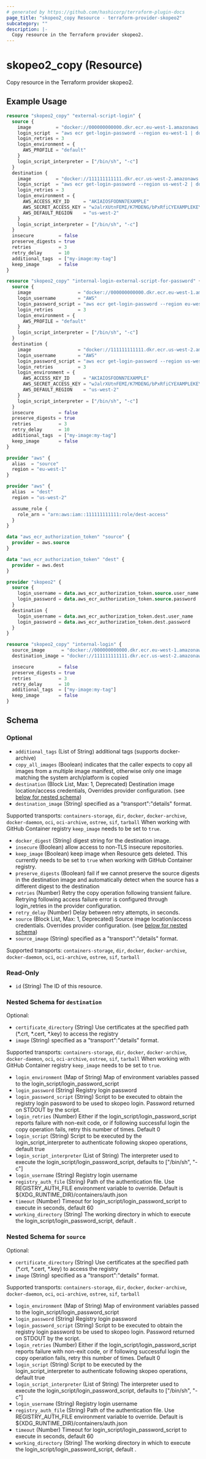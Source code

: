 ```yaml
---
# generated by https://github.com/hashicorp/terraform-plugin-docs
page_title: "skopeo2_copy Resource - terraform-provider-skopeo2"
subcategory: ""
description: |-
  Copy resource in the Terraform provider skopeo2.
---
```


# skopeo2_copy (Resource)

Copy resource in the Terraform provider skopeo2.

## Example Usage

```terraform
resource "skopeo2_copy" "external-script-login" {
  source {
    image         = "docker://000000000000.dkr.ecr.eu-west-1.amazonaws.com/my-image:latest"
    login_script  = "aws ecr get-login-password --region eu-west-1 | docker login --username AWS --password-stdin 000000000000.dkr.ecr.eu-west-1.amazonaws.com"
    login_retries = 3
    login_environment = {
      AWS_PROFILE = "default"
    }
    login_script_interpreter = ["/bin/sh", "-c"]
  }
  destination {
    image         = "docker://111111111111.dkr.ecr.us-west-2.amazonaws.com/my-image:latest"
    login_script  = "aws ecr get-login-password --region us-west-2 | docker login --username AWS --password-stdin 111111111111.dkr.ecr.us-west-2.amazonaws.com"
    login_retries = 3
    login_environment = {
      AWS_ACCESS_KEY_ID     = "AKIAIOSFODNN7EXAMPLE"
      AWS_SECRET_ACCESS_KEY = "wJalrXUtnFEMI/K7MDENG/bPxRfiCYEXAMPLEKEY"
      AWS_DEFAULT_REGION    = "us-west-2"
    }
    login_script_interpreter = ["/bin/sh", "-c"]
  }
  insecure         = false
  preserve_digests = true
  retries          = 3
  retry_delay      = 10
  additional_tags  = ["my-image:my-tag"]
  keep_image       = false
}

resource "skopeo2_copy" "internal-login-external-script-for-password" {
  source {
    image                 = "docker://000000000000.dkr.ecr.eu-west-1.amazonaws.com/my-image:latest"
    login_username        = "AWS"
    login_password_script = "aws ecr get-login-password --region eu-west-1"
    login_retries         = 3
    login_environment = {
      AWS_PROFILE = "default"
    }
    login_script_interpreter = ["/bin/sh", "-c"]
  }
  destination {
    image                 = "docker://111111111111.dkr.ecr.us-west-2.amazonaws.com/my-image:latest"
    login_username        = "AWS"
    login_password_script = "aws ecr get-login-password --region us-west-2"
    login_retries         = 3
    login_environment = {
      AWS_ACCESS_KEY_ID     = "AKIAIOSFODNN7EXAMPLE"
      AWS_SECRET_ACCESS_KEY = "wJalrXUtnFEMI/K7MDENG/bPxRfiCYEXAMPLEKEY"
      AWS_DEFAULT_REGION    = "us-west-2"
    }
    login_script_interpreter = ["/bin/sh", "-c"]
  }
  insecure         = false
  preserve_digests = true
  retries          = 3
  retry_delay      = 10
  additional_tags  = ["my-image:my-tag"]
  keep_image       = false
}

provider "aws" {
  alias  = "source"
  region = "eu-west-1"
}

provider "aws" {
  alias  = "dest"
  region = "us-west-2"

  assume_role {
    role_arn = "arn:aws:iam::111111111111:role/dest-access"
  }
}

data "aws_ecr_authorization_token" "source" {
  provider = aws.source
}

data "aws_ecr_authorization_token" "dest" {
  provider = aws.dest
}

provider "skopeo2" {
  source {
    login_username = data.aws_ecr_authorization_token.source.user_name
    login_password = data.aws_ecr_authorization_token.source.password
  }
  destination {
    login_username = data.aws_ecr_authorization_token.dest.user_name
    login_password = data.aws_ecr_authorization_token.dest.password
  }
}

resource "skopeo2_copy" "internal-login" {
  source_image      = "docker://000000000000.dkr.ecr.eu-west-1.amazonaws.com/my-image:latest"
  destination_image = "docker://111111111111.dkr.ecr.us-west-2.amazonaws.com/my-image:latest"

  insecure         = false
  preserve_digests = true
  retries          = 3
  retry_delay      = 10
  additional_tags  = ["my-image:my-tag"]
  keep_image       = false
}
```

<!-- schema generated by tfplugindocs -->
## Schema

### Optional

- `additional_tags` (List of String) additional tags (supports docker-archive)
- `copy_all_images` (Boolean) indicates that the caller expects to copy all images from a multiple image manifest, otherwise only one image matching the system arch/platform is copied
- `destination` (Block List, Max: 1, Deprecated) Destination image location/access credentials, Overrides provider configuration. (see [below for nested schema](#nestedblock--destination))
- `destination_image` (String) specified as a "transport":"details" format.

Supported transports:
`containers-storage`, `dir`, `docker`, `docker-archive`, `docker-daemon`, `oci`, `oci-archive`, `ostree`, `sif`, `tarball`
When working with GitHub Container registry `keep_image` needs to be set to `true`.
- `docker_digest` (String) digest string for the destination image.
- `insecure` (Boolean) allow access to non-TLS insecure repositories.
- `keep_image` (Boolean) keep image when Resource gets deleted. This currently needs to be set to `true` when working with GitHub Container registry.
- `preserve_digests` (Boolean) fail if we cannot preserve the source digests in the destination image and automatically detect when the source has a different digest to the destination
- `retries` (Number) Retry the copy operation following transient failure. Retrying following access failure error is configured through login_retries in the provider configuration.
- `retry_delay` (Number) Delay between retry attempts, in seconds.
- `source` (Block List, Max: 1, Deprecated) Source image location/access credentials. Overrides provider configuration. (see [below for nested schema](#nestedblock--source))
- `source_image` (String) specified as a "transport":"details" format.

Supported transports:
`containers-storage`, `dir`, `docker`, `docker-archive`, `docker-daemon`, `oci`, `oci-archive`, `ostree`, `sif`, `tarball`

### Read-Only

- `id` (String) The ID of this resource.

<a id="nestedblock--destination"></a>
### Nested Schema for `destination`

Optional:

- `certificate_directory` (String) Use certificates at the specified path (*.crt, *.cert, *.key) to access the registry
- `image` (String) specified as a "transport":"details" format.

Supported transports:
`containers-storage`, `dir`, `docker`, `docker-archive`, `docker-daemon`, `oci`, `oci-archive`, `ostree`, `sif`, `tarball`
When working with GitHub Container registry `keep_image` needs to be set to `true`.
- `login_environment` (Map of String) Map of environment variables passed to the login_script/login_password_script
- `login_password` (String) Registry login password
- `login_password_script` (String) Script to be executed to obtain the registry login password to be used to skopeo login. Password returned on STDOUT by the script.
- `login_retries` (Number) Either if the login_script/login_password_script reports failure with non-exit code, or if following successful login the copy operation fails, retry this number of times. Default 0
- `login_script` (String) Script to be executed by the login_script_interpreter to authenticate following skopeo operations, default true
- `login_script_interpreter` (List of String) The interpreter used to execute the login_script/login_password_script, defaults to ["/bin/sh", "-c"]
- `login_username` (String) Registry login username
- `registry_auth_file` (String) Path of the authentication file. Use REGISTRY_AUTH_FILE environment variable to override. Default is ${XDG_RUNTIME_DIR}/containers/auth.json
- `timeout` (Number) Timeout for login_script/login_password_script to execute in seconds, default 60
- `working_directory` (String) The working directory in which to execute the login_script/login_password_script, default .


<a id="nestedblock--source"></a>
### Nested Schema for `source`

Optional:

- `certificate_directory` (String) Use certificates at the specified path (*.crt, *.cert, *.key) to access the registry
- `image` (String) specified as a "transport":"details" format.

Supported transports:
`containers-storage`, `dir`, `docker`, `docker-archive`, `docker-daemon`, `oci`, `oci-archive`, `ostree`, `sif`, `tarball`
- `login_environment` (Map of String) Map of environment variables passed to the login_script/login_password_script
- `login_password` (String) Registry login password
- `login_password_script` (String) Script to be executed to obtain the registry login password to be used to skopeo login. Password returned on STDOUT by the script.
- `login_retries` (Number) Either if the login_script/login_password_script reports failure with non-exit code, or if following successful login the copy operation fails, retry this number of times. Default 0
- `login_script` (String) Script to be executed by the login_script_interpreter to authenticate following skopeo operations, default true
- `login_script_interpreter` (List of String) The interpreter used to execute the login_script/login_password_script, defaults to ["/bin/sh", "-c"]
- `login_username` (String) Registry login username
- `registry_auth_file` (String) Path of the authentication file. Use REGISTRY_AUTH_FILE environment variable to override. Default is ${XDG_RUNTIME_DIR}/containers/auth.json
- `timeout` (Number) Timeout for login_script/login_password_script to execute in seconds, default 60
- `working_directory` (String) The working directory in which to execute the login_script/login_password_script, default .
